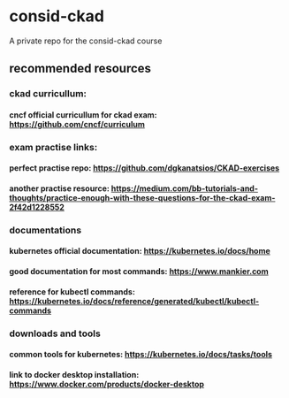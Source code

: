 # consid-ckad
A private repo for the consid-ckad course

## recommended resources

### ckad curricullum: 
#### cncf official curricullum for ckad exam: https://github.com/cncf/curriculum

### exam practise links:
#### perfect practise repo: https://github.com/dgkanatsios/CKAD-exercises
#### another practise resource: https://medium.com/bb-tutorials-and-thoughts/practice-enough-with-these-questions-for-the-ckad-exam-2f42d1228552

### documentations
#### kubernetes official documentation: https://kubernetes.io/docs/home
#### good documentation for most commands: https://www.mankier.com
#### reference for kubectl commands: https://kubernetes.io/docs/reference/generated/kubectl/kubectl-commands

### downloads and tools
#### common tools for kubernetes: https://kubernetes.io/docs/tasks/tools
#### link to docker desktop installation: https://www.docker.com/products/docker-desktop

